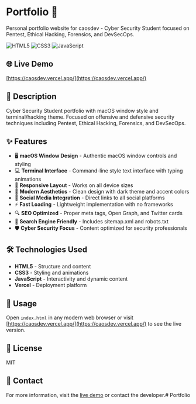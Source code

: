 # Portfolio 💼

Personal portfolio website for caosdev - Cyber Security Student focused on Pentest, Ethical Hacking, Forensics, and DevSecOps.

![HTML5](https://img.shields.io/badge/HTML5-E34F26?style=for-the-badge&logo=html5&logoColor=white)
![CSS3](https://img.shields.io/badge/CSS3-1572B6?style=for-the-badge&logo=css3&logoColor=white)
![JavaScript](https://img.shields.io/badge/JavaScript-F7DF1E?style=for-the-badge&logo=javascript&logoColor=black)

## 🌐 Live Demo

[https://caosdev.vercel.app/](https://caosdev.vercel.app/)

## 📝 Description

Cyber Security Student portfolio with macOS window style and terminal/hacking theme. Focused on offensive and defensive security techniques including Pentest, Ethical Hacking, Forensics, and DevSecOps.

## ✨ Features

- 🖥️ **macOS Window Design** - Authentic macOS window controls and styling
- 💻 **Terminal Interface** - Command-line style text interface with typing animations
- 📱 **Responsive Layout** - Works on all device sizes
- 🎨 **Modern Aesthetics** - Clean design with dark theme and accent colors
- 🔗 **Social Media Integration** - Direct links to all social platforms
- ⚡ **Fast Loading** - Lightweight implementation with no frameworks
- 🔍 **SEO Optimized** - Proper meta tags, Open Graph, and Twitter cards
- 🤖 **Search Engine Friendly** - Includes sitemap.xml and robots.txt
- 🛡️ **Cyber Security Focus** - Content optimized for security professionals

## 🛠️ Technologies Used

- **HTML5** - Structure and content
- **CSS3** - Styling and animations
- **JavaScript** - Interactivity and dynamic content
- **Vercel** - Deployment platform

## 🚀 Usage

Open `index.html` in any modern web browser or visit [https://caosdev.vercel.app/](https://caosdev.vercel.app/) to see the live version.

## 📄 License

MIT

## 📧 Contact

For more information, visit the [live demo](https://caosdev.vercel.app/) or contact the developer.# Portfolio
